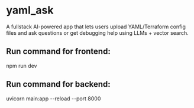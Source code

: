 # yaml_ask
A fullstack AI-powered app that lets users upload YAML/Terraform config files and ask questions or get debugging help using LLMs + vector search.

## Run command for frontend:
npm run dev

## Run command for backend:
uvicorn main:app --reload --port 8000
